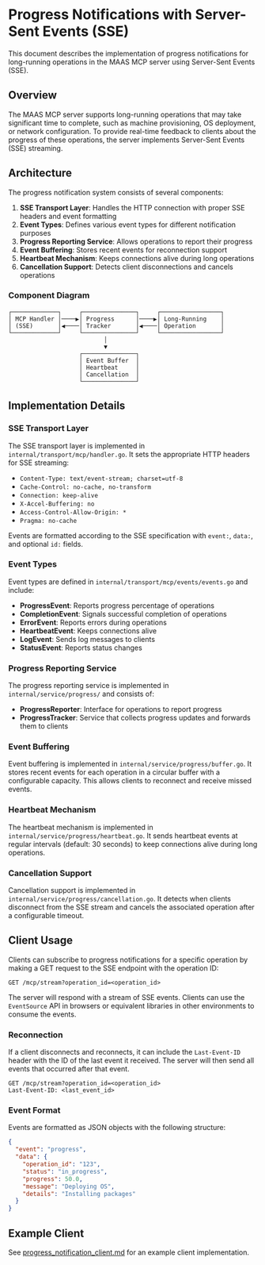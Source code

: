 # Progress Notifications with Server-Sent Events (SSE)

This document describes the implementation of progress notifications for long-running operations in the MAAS MCP server using Server-Sent Events (SSE).

## Overview

The MAAS MCP server supports long-running operations that may take significant time to complete, such as machine provisioning, OS deployment, or network configuration. To provide real-time feedback to clients about the progress of these operations, the server implements Server-Sent Events (SSE) streaming.

## Architecture

The progress notification system consists of several components:

1. **SSE Transport Layer**: Handles the HTTP connection with proper SSE headers and event formatting
2. **Event Types**: Defines various event types for different notification purposes
3. **Progress Reporting Service**: Allows operations to report their progress
4. **Event Buffering**: Stores recent events for reconnection support
5. **Heartbeat Mechanism**: Keeps connections alive during long operations
6. **Cancellation Support**: Detects client disconnections and cancels operations

### Component Diagram

```
┌─────────────┐     ┌───────────────┐     ┌─────────────────┐
│ MCP Handler │────▶│ Progress      │────▶│ Long-Running    │
│ (SSE)       │◀────│ Tracker       │◀────│ Operation       │
└─────────────┘     └───────────────┘     └─────────────────┘
                           │
                           ▼
                    ┌───────────────┐
                    │ Event Buffer  │
                    │ Heartbeat     │
                    │ Cancellation  │
                    └───────────────┘
```

## Implementation Details

### SSE Transport Layer

The SSE transport layer is implemented in `internal/transport/mcp/handler.go`. It sets the appropriate HTTP headers for SSE streaming:

- `Content-Type: text/event-stream; charset=utf-8`
- `Cache-Control: no-cache, no-transform`
- `Connection: keep-alive`
- `X-Accel-Buffering: no`
- `Access-Control-Allow-Origin: *`
- `Pragma: no-cache`

Events are formatted according to the SSE specification with `event:`, `data:`, and optional `id:` fields.

### Event Types

Event types are defined in `internal/transport/mcp/events/events.go` and include:

- **ProgressEvent**: Reports progress percentage of operations
- **CompletionEvent**: Signals successful completion of operations
- **ErrorEvent**: Reports errors during operations
- **HeartbeatEvent**: Keeps connections alive
- **LogEvent**: Sends log messages to clients
- **StatusEvent**: Reports status changes

### Progress Reporting Service

The progress reporting service is implemented in `internal/service/progress/` and consists of:

- **ProgressReporter**: Interface for operations to report progress
- **ProgressTracker**: Service that collects progress updates and forwards them to clients

### Event Buffering

Event buffering is implemented in `internal/service/progress/buffer.go`. It stores recent events for each operation in a circular buffer with a configurable capacity. This allows clients to reconnect and receive missed events.

### Heartbeat Mechanism

The heartbeat mechanism is implemented in `internal/service/progress/heartbeat.go`. It sends heartbeat events at regular intervals (default: 30 seconds) to keep connections alive during long operations.

### Cancellation Support

Cancellation support is implemented in `internal/service/progress/cancellation.go`. It detects when clients disconnect from the SSE stream and cancels the associated operation after a configurable timeout.

## Client Usage

Clients can subscribe to progress notifications for a specific operation by making a GET request to the SSE endpoint with the operation ID:

```
GET /mcp/stream?operation_id=<operation_id>
```

The server will respond with a stream of SSE events. Clients can use the `EventSource` API in browsers or equivalent libraries in other environments to consume the events.

### Reconnection

If a client disconnects and reconnects, it can include the `Last-Event-ID` header with the ID of the last event it received. The server will then send all events that occurred after that event.

```
GET /mcp/stream?operation_id=<operation_id>
Last-Event-ID: <last_event_id>
```

### Event Format

Events are formatted as JSON objects with the following structure:

```json
{
  "event": "progress",
  "data": {
    "operation_id": "123",
    "status": "in_progress",
    "progress": 50.0,
    "message": "Deploying OS",
    "details": "Installing packages"
  }
}
```

## Example Client

See [progress_notification_client.md](./examples/progress_notification_client.md) for an example client implementation.